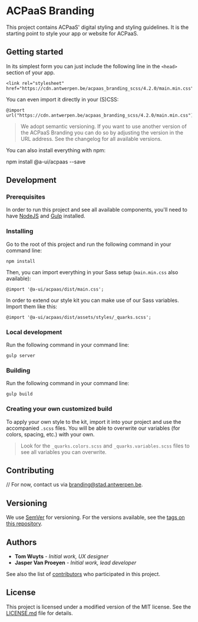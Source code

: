 # ACPaaS Branding

This project contains ACPaaS' digital styling and styling guidelines. It is the starting point to style your app or website for ACPaaS.

## Getting started

In its simplest form you can just include the following line in the `<head>` section of your app.

```
<link rel="stylesheet" href="https://cdn.antwerpen.be/acpaas_branding_scss/4.2.0/main.min.css">
```

You can even import it directly in your (S)CSS:

```
@import url("https://cdn.antwerpen.be/acpaas_branding_scss/4.2.0/main.min.css");
```

> We adopt semantic versioning. If you want to use another version of the ACPaaS Branding you can do so by adjusting the version in the URL address. See the changelog for all available versions.

You can also install everything with npm:

npm install @a-ui/acpaas --save

## Development

### Prerequisites

In order to run this project and see all available components, you'll need to have [NodeJS](https://nodejs.org) and [Gulp](http://gulpjs.com) installed.

### Installing

Go to the root of this project and run the following command in your command line:

```
npm install
```

Then, you can import everything in your Sass setup (`main.min.css` also available):

```
@import '@a-ui/acpaas/dist/main.css';
```

In order to extend our style kit you can make use of our Sass variables. Import them like this:

```
@import '@a-ui/acpaas/dist/assets/styles/_quarks.scss';
```

### Local development

Run the following command in your command line:

```
gulp server
```

### Building

Run the following command in your command line:

```
gulp build
```

### Creating your own customized build

To apply your own style to the kit, import it into your project and use the accompanied `.scss` files. You will be able to overwrite our variables (for colors, spacing, etc.) with your own.

> Look for the `_quarks.colors.scss` and `_quarks.variables.scss` files to see all variables you can overwrite.

## Contributing

// For now, contact us via [branding@stad.antwerpen.be](mailto:branding@stad.antwerpen.be).

## Versioning

We use [SemVer](http://semver.org/) for versioning. For the versions available, see the [tags on this repository](https://github.com/a-ui/acpaas_branding_scss/tags).

## Authors

* **Tom Wuyts** - *Initial work, UX designer*
* **Jasper Van Proeyen** - *Initial work, lead developer*

See also the list of [contributors](https://github.com/a-ui/acpaas_branding_scss/contributors) who participated in this project.

## License

This project is licensed under a modified version of the MIT license. See the [LICENSE.md](LICENSE.md) file for details.
